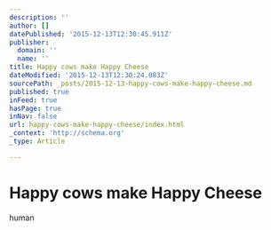 ```yaml
---
description: ''
author: []
datePublished: '2015-12-13T12:30:45.911Z'
publisher:
  domain: ''
  name: ''
title: Happy cows make Happy Cheese
dateModified: '2015-12-13T12:30:24.083Z'
sourcePath: _posts/2015-12-13-happy-cows-make-happy-cheese.md
published: true
inFeed: true
hasPage: true
inNav: false
url: happy-cows-make-happy-cheese/index.html
_context: 'http://schema.org'
_type: Article

---
```

# Happy cows make Happy Cheese

human